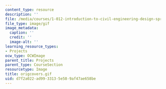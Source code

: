 ```yaml
---
content_type: resource
description: ''
file: /media/courses/1-012-introduction-to-civil-engineering-design-spring-2002/d7f2a022ad9933135e589af47ae658be_origcovers.gif
file_type: image/gif
image_metadata:
  caption: ''
  credit: ''
  image-alt: ''
learning_resource_types:
- Projects
ocw_type: OCWImage
parent_title: Projects
parent_type: CourseSection
resourcetype: Image
title: origcovers.gif
uid: d7f2a022-ad99-3313-5e58-9af47ae658be
---
```

